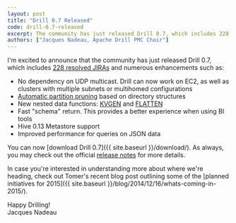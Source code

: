 ```yaml
---
layout: post
title: "Drill 0.7 Released"
code: drill-0.7-released
excerpt: The community has just released Drill 0.7, which includes 228 resolved JIRAs and numerous enhancements.
authors: ["Jacques Nadeau, Apache Drill PMC Chair"]
---
```

I'm excited to announce that the community has just released Drill 0.7, which includes [228 resolved JIRAs](https://issues.apache.org/jira/secure/ReleaseNote.jspa?projectId=12313820&version=12327473) and numerous enhancements such as: 

* No dependency on UDP multicast. Drill can now work on EC2, as well as clusters with multiple subnets or multihomed configurations
* [Automatic partition pruning](https://cwiki.apache.org/confluence/display/DRILL/Partition+Pruning) based on directory structures
* New nested data functions: [KVGEN](https://cwiki.apache.org/confluence/display/DRILL/KVGEN+Function) and [FLATTEN](https://cwiki.apache.org/confluence/display/DRILL/FLATTEN+Function)
* Fast "schema" return. This provides a better experience when using BI tools
* Hive 0.13 Metastore support
* Improved performance for queries on JSON data

You can now [download Drill 0.7]({{ site.baseurl }}/download/). As always, you may check out the official [release notes](https://cwiki.apache.org/confluence/display/DRILL/Release+Notes) for more details.

In case you're interested in understanding more about where we're heading, check out Tomer's recent blog post outlining some of the [planned initiatives for 2015]({{ site.baseurl }}/blog/2014/12/16/whats-coming-in-2015/).

Happy Drilling!  
Jacques Nadeau